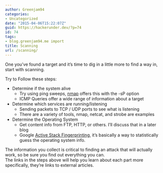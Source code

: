 ```yaml
---
author: Greenjam94
categories:
- Uncategorized
date: "2015-04-06T15:22:07Z"
guid: https://hackerunder.dev/?p=74
id: 74
tags:
- blog.greenjam94.me import
title: Scanning
url: /scanning/
---
```


One you’ve found a target and it’s time to dig in a little more to find a way in, start with scanning.

Try to Follow these steps:

- Determine if the system alive 
    - Try using ping sweeps, [nmap](http://null-byte.wonderhowto.com/how-to/hack-like-pro-advanced-nmap-for-reconnaissance-0151619/ "Using Nmap") offers this with the -sP option
    - ICMP Queries offer a wide range of information about a target
- Determine which services are running/listening 
    - Sending packets to TCP / UDP ports to see what is listening
    - There are a variety of tools, nmap, netcat, and strobe are examples
- Determine the Operating System 
    - Get content info from FTP, HTTP, or others. I’ll discuss that in a later blog
    - Google [Active Stack Fingerprinting](http://an-ethical-hacker.blogspot.com/2008/02/active-stack-fingerprinting.html "Somone's view on ASF"), it’s basically a way to statistically guess the operating system info.

The information you collect is critical to finding an attack that will actually work, so be sure you find out everything you can.  
The links in the steps above will help you learn about each part more specifically, they’re links to external articles.